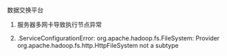 <!--
 * @Author: wjn
 * @Date: 2020-06-22 17:09:32
 * @LastEditors: wjn
 * @LastEditTime: 2020-06-28 17:21:07
--> 
数据交换平台

1. 服务器多网卡导致执行节点异常

2. .ServiceConfigurationError: org.apache.hadoop.fs.FileSystem: Provider org.apache.hadoop.fs.http.HttpFileSystem not a subtype